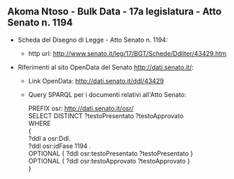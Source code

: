 ## Akoma Ntoso - Bulk Data - 17a legislatura - Atto Senato n. 1194 ##

* Scheda del Disegno di Legge - Atto Senato n. 1194:
	* http url: http://www.senato.it/leg/17/BGT/Schede/Ddliter/43429.htm

* Riferimenti al sito OpenData del Senato http://dati.senato.it/:
	* Link OpenData: http://dati.senato.it/ddl/43429
	* Query SPARQL per i documenti relativi all'Atto Senato:

        PREFIX osr: <http://dati.senato.it/osr/>  
		SELECT DISTINCT ?testoPresentato ?testoApprovato  
		WHERE  
		{  
		    ?ddl a osr:Ddl.  
		    ?ddl osr:idFase 1194 .  
		    OPTIONAL { ?ddl osr:testoPresentato ?testoPresentato }  
		    OPTIONAL { ?ddl osr:testoApprovato ?testoApprovato }  
		}
		